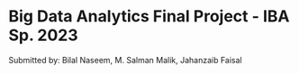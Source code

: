 # Big Data Analytics Final Project - IBA Sp. 2023

Submitted by: Bilal Naseem, M. Salman Malik, Jahanzaib Faisal

